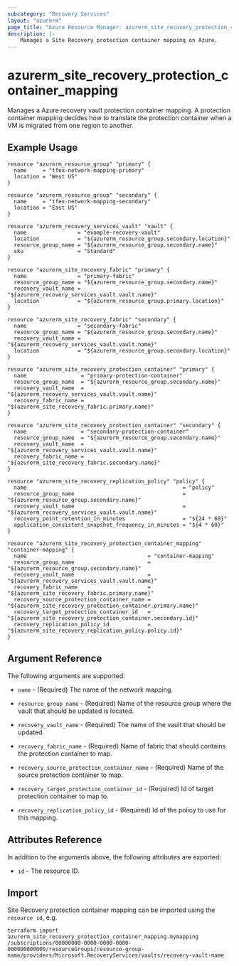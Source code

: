 ```yaml
---
subcategory: "Recovery Services"
layout: "azurerm"
page_title: "Azure Resource Manager: azurerm_site_recovery_protection_container_mapping"
description: |-
    Manages a Site Recovery protection container mapping on Azure.
---
```


# azurerm_site_recovery_protection_container_mapping

Manages a Azure recovery vault protection container mapping. A protection container mapping decides how to translate the protection container when a VM is migrated from one region to another.

## Example Usage

```hcl
resource "azurerm_resource_group" "primary" {
  name     = "tfex-network-mapping-primary"
  location = "West US"
}

resource "azurerm_resource_group" "secondary" {
  name     = "tfex-network-mapping-secondary"
  location = "East US"
}

resource "azurerm_recovery_services_vault" "vault" {
  name                = "example-recovery-vault"
  location            = "${azurerm_resource_group.secondary.location}"
  resource_group_name = "${azurerm_resource_group.secondary.name}"
  sku                 = "Standard"
}

resource "azurerm_site_recovery_fabric" "primary" {
  name                = "primary-fabric"
  resource_group_name = "${azurerm_resource_group.secondary.name}"
  recovery_vault_name = "${azurerm_recovery_services_vault.vault.name}"
  location            = "${azurerm_resource_group.primary.location}"
}

resource "azurerm_site_recovery_fabric" "secondary" {
  name                = "secondary-fabric"
  resource_group_name = "${azurerm_resource_group.secondary.name}"
  recovery_vault_name = "${azurerm_recovery_services_vault.vault.name}"
  location            = "${azurerm_resource_group.secondary.location}"
}

resource "azurerm_site_recovery_protection_container" "primary" {
  name                 = "primary-protection-container"
  resource_group_name  = "${azurerm_resource_group.secondary.name}"
  recovery_vault_name  = "${azurerm_recovery_services_vault.vault.name}"
  recovery_fabric_name = "${azurerm_site_recovery_fabric.primary.name}"
}

resource "azurerm_site_recovery_protection_container" "secondary" {
  name                 = "secondary-protection-container"
  resource_group_name  = "${azurerm_resource_group.secondary.name}"
  recovery_vault_name  = "${azurerm_recovery_services_vault.vault.name}"
  recovery_fabric_name = "${azurerm_site_recovery_fabric.secondary.name}"
}

resource "azurerm_site_recovery_replication_policy" "policy" {
  name                                                 = "policy"
  resource_group_name                                  = "${azurerm_resource_group.secondary.name}"
  recovery_vault_name                                  = "${azurerm_recovery_services_vault.vault.name}"
  recovery_point_retention_in_minutes                  = "${24 * 60}"
  application_consistent_snapshot_frequency_in_minutes = "${4 * 60}"
}

resource "azurerm_site_recovery_protection_container_mapping" "container-mapping" {
  name                                      = "container-mapping"
  resource_group_name                       = "${azurerm_resource_group.secondary.name}"
  recovery_vault_name                       = "${azurerm_recovery_services_vault.vault.name}"
  recovery_fabric_name                      = "${azurerm_site_recovery_fabric.primary.name}"
  recovery_source_protection_container_name = "${azurerm_site_recovery_protection_container.primary.name}"
  recovery_target_protection_container_id   = "${azurerm_site_recovery_protection_container.secondary.id}"
  recovery_replication_policy_id            = "${azurerm_site_recovery_replication_policy.policy.id}"
}
```

## Argument Reference

The following arguments are supported:

* `name` - (Required) The name of the network mapping.

* `resource_group_name` - (Required) Name of the resource group where the vault that should be updated is located.

* `recovery_vault_name` - (Required) The name of the vault that should be updated.

* `recovery_fabric_name` - (Required) Name of fabric that should contains the protection container to map.

* `recovery_source_protection_container_name` - (Required) Name of the source protection container to map.

* `recovery_target_protection_container_id` - (Required) Id of target protection container to map to.

* `recovery_replication_policy_id` - (Required) Id of the policy to use for this mapping.

## Attributes Reference

In addition to the arguments above, the following attributes are exported:

* `id` - The resource ID.

## Import

Site Recovery protection container mapping can be imported using the `resource id`, e.g.

```shell
terraform import azurerm_site_recovery_protection_container_mapping.mymapping /subscriptions/00000000-0000-0000-0000-000000000000/resourceGroups/resource-group-name/providers/Microsoft.RecoveryServices/vaults/recovery-vault-name
```
